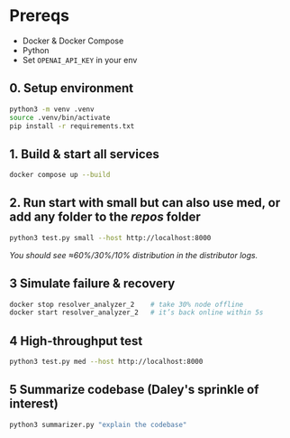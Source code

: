 # Prereqs
- Docker & Docker Compose  
- Python 
- Set `OPENAI_API_KEY` in your env  

## 0. **Setup environment**
```bash
python3 -m venv .venv
source .venv/bin/activate
pip install -r requirements.txt
```

## 1. **Build & start all services**
   
```bash
docker compose up --build
```


## 2. **Run** start with **small** but can also use **med**, or add any folder to the *repos* folder

```bash
python3 test.py small --host http://localhost:8000
```
*You should see ≈60%/30%/10% distribution in the distributor logs.*

## 3 **Simulate failure & recovery**
```bash
docker stop resolver_analyzer_2    # take 30% node offline
docker start resolver_analyzer_2   # it’s back online within 5s
```

## 4 **High-throughput test**

```bash
python3 test.py med --host http://localhost:8000
```

## 5 **Summarize codebase (Daley's sprinkle of interest)**
```bash
python3 summarizer.py "explain the codebase"
```
